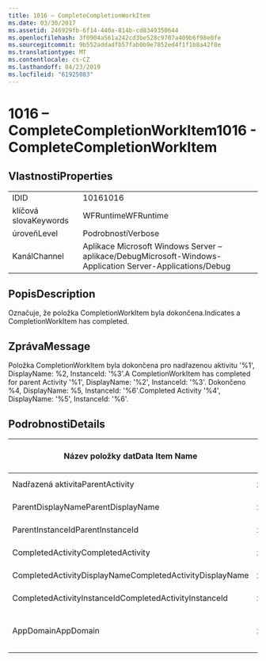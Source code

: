 ```yaml
---
title: 1016 – CompleteCompletionWorkItem
ms.date: 03/30/2017
ms.assetid: 246929fb-6f14-440a-814b-cd8349350644
ms.openlocfilehash: 3f0904a561a242cd3be528c9707a409b6f98e0fe
ms.sourcegitcommit: 9b552addadfb57fab0b9e7852ed4f1f1b8a42f8e
ms.translationtype: MT
ms.contentlocale: cs-CZ
ms.lasthandoff: 04/23/2019
ms.locfileid: "61925083"
---
```

# <a name="1016---completecompletionworkitem"></a><span data-ttu-id="e4199-102">1016 – CompleteCompletionWorkItem</span><span class="sxs-lookup"><span data-stu-id="e4199-102">1016 - CompleteCompletionWorkItem</span></span>
## <a name="properties"></a><span data-ttu-id="e4199-103">Vlastnosti</span><span class="sxs-lookup"><span data-stu-id="e4199-103">Properties</span></span>  
  
|||  
|-|-|  
|<span data-ttu-id="e4199-104">ID</span><span class="sxs-lookup"><span data-stu-id="e4199-104">ID</span></span>|<span data-ttu-id="e4199-105">1016</span><span class="sxs-lookup"><span data-stu-id="e4199-105">1016</span></span>|  
|<span data-ttu-id="e4199-106">klíčová slova</span><span class="sxs-lookup"><span data-stu-id="e4199-106">Keywords</span></span>|<span data-ttu-id="e4199-107">WFRuntime</span><span class="sxs-lookup"><span data-stu-id="e4199-107">WFRuntime</span></span>|  
|<span data-ttu-id="e4199-108">úroveň</span><span class="sxs-lookup"><span data-stu-id="e4199-108">Level</span></span>|<span data-ttu-id="e4199-109">Podrobnosti</span><span class="sxs-lookup"><span data-stu-id="e4199-109">Verbose</span></span>|  
|<span data-ttu-id="e4199-110">Kanál</span><span class="sxs-lookup"><span data-stu-id="e4199-110">Channel</span></span>|<span data-ttu-id="e4199-111">Aplikace Microsoft Windows Server – aplikace/Debug</span><span class="sxs-lookup"><span data-stu-id="e4199-111">Microsoft-Windows-Application Server-Applications/Debug</span></span>|  
  
## <a name="description"></a><span data-ttu-id="e4199-112">Popis</span><span class="sxs-lookup"><span data-stu-id="e4199-112">Description</span></span>  
 <span data-ttu-id="e4199-113">Označuje, že položka CompletionWorkItem byla dokončena.</span><span class="sxs-lookup"><span data-stu-id="e4199-113">Indicates a CompletionWorkItem has completed.</span></span>  
  
## <a name="message"></a><span data-ttu-id="e4199-114">Zpráva</span><span class="sxs-lookup"><span data-stu-id="e4199-114">Message</span></span>  
 <span data-ttu-id="e4199-115">Položka CompletionWorkItem byla dokončena pro nadřazenou aktivitu '%1', DisplayName: %2, InstanceId: '%3'.</span><span class="sxs-lookup"><span data-stu-id="e4199-115">A CompletionWorkItem has completed for parent Activity '%1', DisplayName: '%2', InstanceId: '%3'.</span></span> <span data-ttu-id="e4199-116">Dokončeno %4, DisplayName: %5, InstanceId: '%6'.</span><span class="sxs-lookup"><span data-stu-id="e4199-116">Completed Activity '%4', DisplayName: '%5', InstanceId: '%6'.</span></span>  
  
## <a name="details"></a><span data-ttu-id="e4199-117">Podrobnosti</span><span class="sxs-lookup"><span data-stu-id="e4199-117">Details</span></span>  
  
|<span data-ttu-id="e4199-118">Název položky dat</span><span class="sxs-lookup"><span data-stu-id="e4199-118">Data Item Name</span></span>|<span data-ttu-id="e4199-119">Datový typ položky</span><span class="sxs-lookup"><span data-stu-id="e4199-119">Data Item Type</span></span>|<span data-ttu-id="e4199-120">Popis</span><span class="sxs-lookup"><span data-stu-id="e4199-120">Description</span></span>|  
|--------------------|--------------------|-----------------|  
|<span data-ttu-id="e4199-121">Nadřazená aktivita</span><span class="sxs-lookup"><span data-stu-id="e4199-121">ParentActivity</span></span>|<span data-ttu-id="e4199-122">xs:string</span><span class="sxs-lookup"><span data-stu-id="e4199-122">xs:string</span></span>|<span data-ttu-id="e4199-123">Název typu Nadřazená aktivita.</span><span class="sxs-lookup"><span data-stu-id="e4199-123">The type name of the parent activity.</span></span>|  
|<span data-ttu-id="e4199-124">ParentDisplayName</span><span class="sxs-lookup"><span data-stu-id="e4199-124">ParentDisplayName</span></span>|<span data-ttu-id="e4199-125">xs:string</span><span class="sxs-lookup"><span data-stu-id="e4199-125">xs:string</span></span>|<span data-ttu-id="e4199-126">Zobrazovaný název Nadřazená aktivita.</span><span class="sxs-lookup"><span data-stu-id="e4199-126">The display name of the parent activity.</span></span>|  
|<span data-ttu-id="e4199-127">ParentInstanceId</span><span class="sxs-lookup"><span data-stu-id="e4199-127">ParentInstanceId</span></span>|<span data-ttu-id="e4199-128">xs:string</span><span class="sxs-lookup"><span data-stu-id="e4199-128">xs:string</span></span>|<span data-ttu-id="e4199-129">Id instance Nadřazená aktivita.</span><span class="sxs-lookup"><span data-stu-id="e4199-129">The instance id of the parent activity.</span></span>|  
|<span data-ttu-id="e4199-130">CompletedActivity</span><span class="sxs-lookup"><span data-stu-id="e4199-130">CompletedActivity</span></span>|<span data-ttu-id="e4199-131">xs:string</span><span class="sxs-lookup"><span data-stu-id="e4199-131">xs:string</span></span>|<span data-ttu-id="e4199-132">Název typu dokončené aktivity.</span><span class="sxs-lookup"><span data-stu-id="e4199-132">The type name of the completed activity.</span></span>|  
|<span data-ttu-id="e4199-133">CompletedActivityDisplayName</span><span class="sxs-lookup"><span data-stu-id="e4199-133">CompletedActivityDisplayName</span></span>|<span data-ttu-id="e4199-134">xs:string</span><span class="sxs-lookup"><span data-stu-id="e4199-134">xs:string</span></span>|<span data-ttu-id="e4199-135">Zobrazovaný název dokončené aktivity.</span><span class="sxs-lookup"><span data-stu-id="e4199-135">The display name of the completed activity.</span></span>|  
|<span data-ttu-id="e4199-136">CompletedActivityInstanceId</span><span class="sxs-lookup"><span data-stu-id="e4199-136">CompletedActivityInstanceId</span></span>|<span data-ttu-id="e4199-137">xs:string</span><span class="sxs-lookup"><span data-stu-id="e4199-137">xs:string</span></span>|<span data-ttu-id="e4199-138">Id instance dokončené aktivity.</span><span class="sxs-lookup"><span data-stu-id="e4199-138">The instance id of the completed activity.</span></span>|  
|<span data-ttu-id="e4199-139">AppDomain</span><span class="sxs-lookup"><span data-stu-id="e4199-139">AppDomain</span></span>|<span data-ttu-id="e4199-140">xs:string</span><span class="sxs-lookup"><span data-stu-id="e4199-140">xs:string</span></span>|<span data-ttu-id="e4199-141">Řetězec vrácený funkcí AppDomain.CurrentDomain.FriendlyName.</span><span class="sxs-lookup"><span data-stu-id="e4199-141">The string returned by AppDomain.CurrentDomain.FriendlyName.</span></span>|
